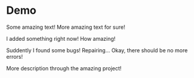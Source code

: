 # Demo

Some amazing text!
More amazing text for sure!

I added something right now! How amazing!

Suddently I found some bugs! Repairing... Okay, there should be no more errors! 

More description through the amazing project!